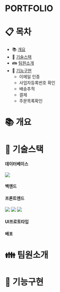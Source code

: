 # PORTFOLIO
# :clipboard: 목차
- :books: <a href="#outline">개요</a>
- :wrench: <a href="#tech">기술스택</a>
- :family: <a href="#team">팀원소개</a>
- :bookmark_tabs: <a href="#function">기능구현</a>
  - 이메일 인증
  - 사업자등록번호 확인
  - 배송추적
  - 결제
  - 주문목록확인

# :books: <a name="outline">개요</a>

# :wrench: <a name="tech">기술스택</a>
<h4>데이터베이스</h4>
<img src="https://img.shields.io/badge/oracle-F80000?style=for-the-badge&logo=oracle&logoColor=white">
<h4>백엔드</h4>
 
<h4>프론트엔드</h4>
<img src="https://img.shields.io/badge/javascript-F7DF1E?style=for-the-badge&logo=javascript&logoColor=white"> <img src="https://img.shields.io/badge/html5-E34F26?style=for-the-badge&logo=html5&logoColor=white"> <img src="https://img.shields.io/badge/css3-1572B6?style=for-the-badge&logo=css3&logoColor=white">

<h4>UI프로토타입</h4>

<h4>배포</h4>

# :family: <a name="team">팀원소개</a>

# :bookmark_tabs: <a name="function">기능구현</a>
